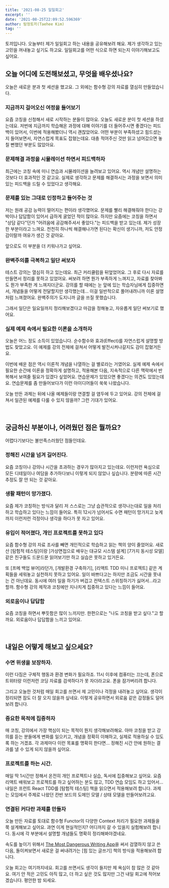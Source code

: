 ```yaml
---
title: '2021-08-25 일일회고'
excerpt: ''
date: '2021-08-25T22:09:52.596369'
author: 탐정토끼(Taehee Kim)
tag: ''
---
```


토끼입니다. 오늘부터 제가 일일회고 하는 내용을 공유해보려 해요. 제가 생각하고 있는 고민을 꺼내놓고 싶기도 하고요. 일일회고를 어떤 식으로 하면 되는지 이야기해보고도 싶어요.

## 오늘 어디에 도전해보셨고, 무엇을 배우셨나요?
오늘은 새로운 분과 첫 세션을 했고요. 그 외에는 함수형 강의 자료를 열심히 만들었습니다.

### 지금까지 걸어오신 여정을 들어보기
요즘 코칭을 신청해서 새로 시작하는 분들이 많아요. 오늘도 새로운 분이 첫 세션을 하셨는데요. 저번에 지금까지 학습해온 과정에 대해 이야기를 더 들어주시면 좋겠다는 피드백이 있어서, 이번에 적용해봤더니 역시 괜찮았어요. 어떤 부분이 부족하셨고 힘드셨는지 들어보면서, 자연스럽게 목표도 잡혔는데요. 대충 적어주신 것만 읽고 넘어갔으면 놓칠 뻔했던 부분도 많았아요.

### 문제해결 과정을 시뮬레이션 하면서 피드백하자
최근에는 코칭 속에 미니 연습과 시뮬레이션을 늘려보고 있어요. 역시 개념만 설명하는 것보다 더 효과적인 것 같고요. 실제로 생각하고 문제를 해결하시는 과정을 보면서 의미있는 피드백을 드릴 수 있었다고 생각해요.

### 문제를 있는 그대로 인정하고 들어주는 것
저는 원래 공감 능력이 떨어지는 편이라 생각했어요. 문제를 빨리 해결해줘야 한다는 강박이나 답답함이 있어서 급하게 굴었던 적이 많아요.
하지만 요즘에는 코칭을 하면서 "상담 같다"던가 "어려움에 공감해주셔서 좋았다."는 피드백을 받고 있는데. 제가 성장한 부분이라고 느껴요. 천천히 하나씩 해결해나가면 된다는 확신이 생기니까, 저도 안정감이랄까 여유가 생긴 것 같아요.

앞으로도 이 부분을 더 키워나가고 싶어요.

### 완벽주의를 극복하고 일단 써보자
테스트 강의는 열심히 하고 있는데요. 최근 커리큘럼을 뒤엎었어요. 그 후로 다시 자료를 만들면서 정리를 못하고 있었어요. 써보려 하면 뭔가 부족하게 느껴지고, 자료를 찾아봐도 뭔가 부족한 게 느껴지더군요. 강의를 할 때에는 눈 앞에 있는 학습자님에게 집중하면서, 개념들을 어떻게 전달할지만 생각했는데... 이걸 일반적으로 풀어내려니까 이론 설명처럼 느껴졌어요. 완벽주의가 도지니까 글을 쓰질 못했습니다.

그래서 일단은 일요일까지 정리해보겠다고 마감을 정해놓고, 자유롭게 일단 써보기로 했어요.

### 실제 예제 속에서 필요한 이론을 소개하자
오늘은 어느 정도 소득이 있었습니다. 순수함수와 효과(Effect)를 자연스럽게 설명할 방법도 찾았고요. 이 예제를 강의 전체에 걸쳐서 어떻게 발전시켜나갈지도 감이 잡혔거든요.

이번에 배운 점은 역시 이론적 개념을 나열하는 걸 별로라는 거였어요. 실제 예제 속에서 필요한 순간에 이론을 정확하게 설명하고, 적용해본 다음, 지속적으로 다른 맥락에서 반복해서 보여줄 필요가 있겠다 싶었어요. 연습문제가 있었으면 좋겠다는 의견도 있었는데요. 연습문제를 좀 만들어보다가 이런 아이디어들이 쑥쑥 나왔습니다.

오늘 만든 과제는 뒤에 나올 예제들이랑 연결할 걸 염두에 두고 있어요. 강의 전체에 걸쳐서 일관된 예제를 다룰 수 있지 않을까? 그런 기대가 있어요.

<br>

## 궁금하신 부분이나, 어려웠던 점은 뭘까요?
어렵다기보다는 불만족스러웠던 점들인데요.

### 정해진 시간을 넘겨 길어진다.
요즘 코칭이나 강의나 시간을 초과하는 경우가 많아지고 있는데요. 이런저런 욕심으로 모든 디테일이나 여담을 추가하다보니 이렇게 되지 않았나 싶습니다. 분량에 따른 시간 추정도 잘 안 되는 것 같아요. 

### 생활 패턴이 망가졌다.
요즘 제가 코칭하는 방식과 달리 저 스스로는 그냥 습관적으로 생각나는대로 일을 처리하고 학습하고 있다는 느낌이 들어요. 특히 12시가 넘어서도 수면 패턴이 망가지고 늦게까지 이런저런 걱정이나 생각을 하다가 못 자고 있어요.

### 유입이 적어졌다, 개인 프로젝트를 못하고 있다
요즘 함수형 강의 자료 조사를 빼면 개인적으로 학습하고 읽는 책의 양이 줄었어요. 새로 산 [탐험적 테스팅]이랑 ]가상면접으로 배우는 대규모 시스템 설계] [7가지 동시성 모델] 같은 친구들도 드문드문 읽어보기만 하고 실습은 못하고 있거든요.

또 [프메 백업 뷰어]라던가, [개발환경 구축하기], [리액트 TDD 미니 프로젝트] 같은 계획들을 세워놓고 실천하지 못하고 있어요. 일이 바쁘다고는 하지만 조금도 시간을 못내는 건 아닌데요. 동시에 여러 일을 하기가 버겁고 컨텍스트 스위칭하기가 싫어서...라고 할까. 함수형 강의 제작과 코칭에만 지나치게 집중하고 있다는 느낌이 들어요.

### 외로움이나 답답함
요즘 코칭을 하면서 뿌듯함은 많이 느끼지만. 한편으로는 "나도 코칭을 받고 싶다."고 할까요. 외로움이나 답답함을 느끼고 있어요.

<br>

## 내일은 어떻게 해보고 싶으세요?
### 수면 위생을 보장하자.

이런 다짐은 구체적 행동과 환경 변화가 필요하죠. 11시 이후에 컴퓨터는 끄는데, 폰으로 트위터랑 이런저런 코딩 자료를 검색하다가 못 자더라고요. 폰을 잠가버리려 합니다.

그리고 오늘한 것처럼 매일 회고를 쓰면서 제 고민이나 걱정을 내려놓고 싶어요. 생각이 정리되면 잠도 더 잘 오지 않을까 싶네요. 이렇게 공유하면서 외로움 같은 감정들도 덜어보려 합니다.

### 중요한 목적에 집중하자
매 코칭, 강의에서 가장 핵심이 되는 목적이 뭔지 생각해보려해요. 아마 코칭을 받고 강의를 듣는 분들에게 변화를 일으키고, 개념을 정확히 이해하고, 실제로 적용하실 수 있도록 하는 거겠죠. 각 과제마다 이런 목표를 명확히 한다면... 정해진 시간 안에 원하는 결과를 낼 수 있게 되지 않을까 싶어요.

### 프로젝트를 하는 시간.

매일 딱 1시간만 정해서 온전히 개인 프로젝트나 실습, 독서에 집중해보고 싶어요. 요즘 리액트 배워보고 프로젝트를 하고 싶어하는 분도 많고, TDD 연습 모임도 하고 있어서... 내일은 프런트 React TDD를 [탐험적 테스팅] 책을 읽으면서 적용해보려 합니다. 과제는 모임에서 주제로 나왔던 칸반 보드의 도메인 모델 / 상태 모델을 만들어보려고요.

### 연결된 커다란 과제를 만들자

오늘 만든 자료를 토대로 함수형 Functor의 다양한 Context 처리가 필요한 과제들을 쭉 설계해보고 싶어요. 과연 이게 현실적인지? 어디까지 갈 수 있을지 실험해보려 합니다. 동시에 각 부분에서 설명할 개념들도 명확히 정리해봐야겠네요.

속도를 높이기 위해서 [The Most Dangerous Writing App](https://www.squibler.io/dangerous-writing-prompt-app)을 써서 검열하지 않고 쓴 다음, 돌이켜보면서 새로운 걸 써내려가는 [힘 있는 글쓰기] 책의 방식을 적용해보려 합니다.



오늘 회고는 여기까지네요. 회고를 쓰면서도 생각이 들지만 제 욕심이 참 많은 것 같아요. 여기 안 적은 고민도 아직 많고, 더 하고 싶은 것도 많지만 그건 내일 회고에 적어보겠습니다. 평안한 밤 되세요.
